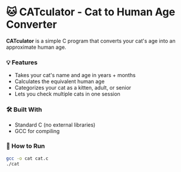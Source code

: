 # 🐱 CATculator - Cat to Human Age Converter

**CATculator** is a simple C program that converts your cat's age into an approximate human age.

### 💡 Features
- Takes your cat's name and age in years + months
- Calculates the equivalent human age
- Categorizes your cat as a kitten, adult, or senior
- Lets you check multiple cats in one session

### 🛠 Built With
- Standard C (no external libraries)
- GCC for compiling

### 🚀 How to Run
```bash
gcc -o cat cat.c
./cat